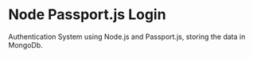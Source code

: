 # Node Passport.js Login 
 Authentication System using Node.js and Passport.js, storing the data in MongoDb.
